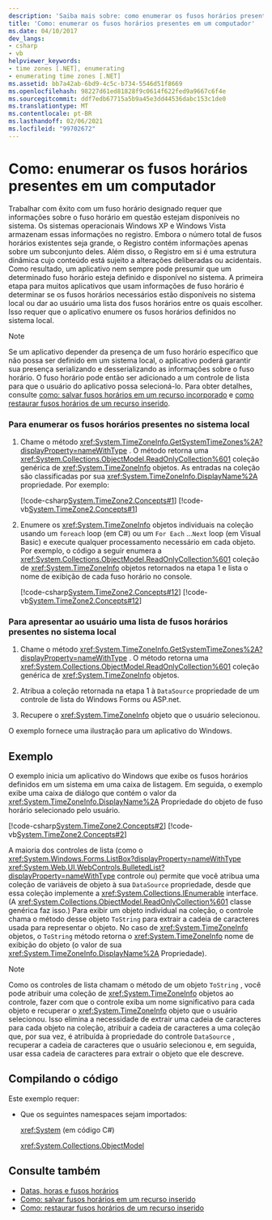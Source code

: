 ```yaml
---
description: 'Saiba mais sobre: como enumerar os fusos horários presentes em um computador'
title: 'Como: enumerar os fusos horários presentes em um computador'
ms.date: 04/10/2017
dev_langs:
- csharp
- vb
helpviewer_keywords:
- time zones [.NET], enumerating
- enumerating time zones [.NET]
ms.assetid: bb7a42ab-6bd9-4c5c-b734-5546d51f8669
ms.openlocfilehash: 98227d61ed81828f9c0614f622fed9a9667c6f4e
ms.sourcegitcommit: ddf7edb67715a5b9a45e3dd44536dabc153c1de0
ms.translationtype: MT
ms.contentlocale: pt-BR
ms.lasthandoff: 02/06/2021
ms.locfileid: "99702672"
---
```

# <a name="how-to-enumerate-time-zones-present-on-a-computer"></a>Como: enumerar os fusos horários presentes em um computador

Trabalhar com êxito com um fuso horário designado requer que informações sobre o fuso horário em questão estejam disponíveis no sistema. Os sistemas operacionais Windows XP e Windows Vista armazenam essas informações no registro. Embora o número total de fusos horários existentes seja grande, o Registro contém informações apenas sobre um subconjunto deles. Além disso, o Registro em si é uma estrutura dinâmica cujo conteúdo está sujeito a alterações deliberadas ou acidentais. Como resultado, um aplicativo nem sempre pode presumir que um determinado fuso horário esteja definido e disponível no sistema. A primeira etapa para muitos aplicativos que usam informações de fuso horário é determinar se os fusos horários necessários estão disponíveis no sistema local ou dar ao usuário uma lista dos fusos horários entre os quais escolher. Isso requer que o aplicativo enumere os fusos horários definidos no sistema local.

> [!NOTE]
> Se um aplicativo depender da presença de um fuso horário específico que não possa ser definido em um sistema local, o aplicativo poderá garantir sua presença serializando e desserializando as informações sobre o fuso horário. O fuso horário pode então ser adicionado a um controle de lista para que o usuário do aplicativo possa selecioná-lo. Para obter detalhes, consulte [como: salvar fusos horários em um recurso incorporado](save-time-zones-to-an-embedded-resource.md) e [como restaurar fusos horários de um recurso inserido](restore-time-zones-from-an-embedded-resource.md).

### <a name="to-enumerate-the-time-zones-present-on-the-local-system"></a>Para enumerar os fusos horários presentes no sistema local

1. Chame o método <xref:System.TimeZoneInfo.GetSystemTimeZones%2A?displayProperty=nameWithType> . O método retorna uma <xref:System.Collections.ObjectModel.ReadOnlyCollection%601> coleção genérica de <xref:System.TimeZoneInfo> objetos. As entradas na coleção são classificadas por sua <xref:System.TimeZoneInfo.DisplayName%2A> propriedade. Por exemplo:

   [!code-csharp[System.TimeZone2.Concepts#1](../../../samples/snippets/csharp/VS_Snippets_CLR_System/system.TimeZone2.Concepts/CS/TimeZone2Concepts.cs#1)]
   [!code-vb[System.TimeZone2.Concepts#1](../../../samples/snippets/visualbasic/VS_Snippets_CLR_System/system.TimeZone2.Concepts/VB/TimeZone2Concepts.vb#1)]

2. Enumere os <xref:System.TimeZoneInfo> objetos individuais na coleção usando um `foreach` loop (em C#) ou um `For Each` ...`Next` loop (em Visual Basic) e execute qualquer processamento necessário em cada objeto. Por exemplo, o código a seguir enumera a <xref:System.Collections.ObjectModel.ReadOnlyCollection%601> coleção de <xref:System.TimeZoneInfo> objetos retornados na etapa 1 e lista o nome de exibição de cada fuso horário no console.

   [!code-csharp[System.TimeZone2.Concepts#12](../../../samples/snippets/csharp/VS_Snippets_CLR_System/system.TimeZone2.Concepts/CS/TimeZone2Concepts.cs#12)]
   [!code-vb[System.TimeZone2.Concepts#12](../../../samples/snippets/visualbasic/VS_Snippets_CLR_System/system.TimeZone2.Concepts/VB/TimeZone2Concepts.vb#12)]

### <a name="to-present-the-user-with-a-list-of-time-zones-present-on-the-local-system"></a>Para apresentar ao usuário uma lista de fusos horários presentes no sistema local

1. Chame o método <xref:System.TimeZoneInfo.GetSystemTimeZones%2A?displayProperty=nameWithType> . O método retorna uma <xref:System.Collections.ObjectModel.ReadOnlyCollection%601> coleção genérica de <xref:System.TimeZoneInfo> objetos.

2. Atribua a coleção retornada na etapa 1 à `DataSource` propriedade de um controle de lista do Windows Forms ou ASP.net.

3. Recupere o <xref:System.TimeZoneInfo> objeto que o usuário selecionou.

O exemplo fornece uma ilustração para um aplicativo do Windows.

## <a name="example"></a>Exemplo

O exemplo inicia um aplicativo do Windows que exibe os fusos horários definidos em um sistema em uma caixa de listagem. Em seguida, o exemplo exibe uma caixa de diálogo que contém o valor da <xref:System.TimeZoneInfo.DisplayName%2A> Propriedade do objeto de fuso horário selecionado pelo usuário.

[!code-csharp[System.TimeZone2.Concepts#2](../../../samples/snippets/csharp/VS_Snippets_CLR_System/system.TimeZone2.Concepts/CS/TimeZone2Concepts.cs#2)]
[!code-vb[System.TimeZone2.Concepts#2](../../../samples/snippets/visualbasic/VS_Snippets_CLR_System/system.TimeZone2.Concepts/VB/TimeZone2Concepts.vb#2)]

A maioria dos controles de lista (como o <xref:System.Windows.Forms.ListBox?displayProperty=nameWithType> <xref:System.Web.UI.WebControls.BulletedList?displayProperty=nameWithType> controle ou) permite que você atribua uma coleção de variáveis de objeto à sua `DataSource` propriedade, desde que essa coleção implemente a <xref:System.Collections.IEnumerable> interface. (A <xref:System.Collections.ObjectModel.ReadOnlyCollection%601> classe genérica faz isso.) Para exibir um objeto individual na coleção, o controle chama o método desse objeto `ToString` para extrair a cadeia de caracteres usada para representar o objeto. No caso de <xref:System.TimeZoneInfo> objetos, o `ToString` método retorna o <xref:System.TimeZoneInfo> nome de exibição do objeto (o valor de sua <xref:System.TimeZoneInfo.DisplayName%2A> Propriedade).

> [!NOTE]
> Como os controles de lista chamam o método de um objeto `ToString` , você pode atribuir uma coleção de <xref:System.TimeZoneInfo> objetos ao controle, fazer com que o controle exiba um nome significativo para cada objeto e recuperar o <xref:System.TimeZoneInfo> objeto que o usuário selecionou. Isso elimina a necessidade de extrair uma cadeia de caracteres para cada objeto na coleção, atribuir a cadeia de caracteres a uma coleção que, por sua vez, é atribuída à propriedade do controle `DataSource` , recuperar a cadeia de caracteres que o usuário selecionou e, em seguida, usar essa cadeia de caracteres para extrair o objeto que ele descreve.

## <a name="compiling-the-code"></a>Compilando o código

Este exemplo requer:

- Que os seguintes namespaces sejam importados:

  <xref:System> (em código C#)

  <xref:System.Collections.ObjectModel>

## <a name="see-also"></a>Consulte também

- [Datas, horas e fusos horários](index.md)
- [Como: salvar fusos horários em um recurso inserido](save-time-zones-to-an-embedded-resource.md)
- [Como: restaurar fusos horários de um recurso inserido](restore-time-zones-from-an-embedded-resource.md)
